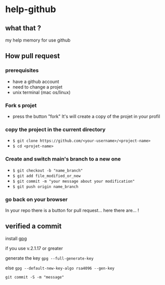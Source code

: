 # help-github

## what that ?

my help memory for use github

## How pull request

### prerequisites
- have a github account
- need to change a projet
- unix terminal (mac os/linux)

### Fork s projet

- press the button "fork"
It's will create a copy of the projet in your profil 

### copy the project in the current directory

- `$ git clone https://github.com/<your-username>/<project-name>`
- `$ cd <projet-name>`

### Create and switch main's branch to a new one

- `$ git checkout -b "name_branch"`
- `$ git add file_modified_or_new`
- `$ git commit -m "your message about your modification"`
- `$ git push origin name_branch`

### go back on your browser

In your repo there is a button for pull request...
here there are... !

## verified a commit

install
[gpg](https://en.wikipedia.org/wiki/GNU_Privacy_Guard)

if you use v.2.1.17 or greater

generate the key
`gpg --full-generate-key`

else
`gpg --default-new-key-algo rsa4096 --gen-key`


`git commit -S -m "message"`
